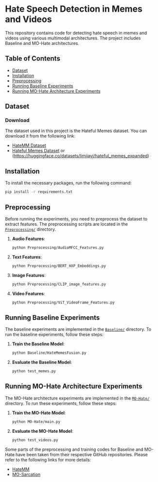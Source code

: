 # Hate Speech Detection in Memes and Videos

This repository contains code for detecting hate speech in memes and videos using various multimodal architectures. The project includes Baseline and MO-Hate architectures.

## Table of Contents
- [Dataset](#dataset)
- [Installation](#installation)
- [Preprocessing](#preprocessing)
- [Running Baseline Experiments](#running-baseline-architecture-experiments)
- [Running MO-Hate Architecture Experiments](#running-mo-hate-architecture-experiments)

## Dataset

### Download
The dataset used in this project is the Hateful Memes dataset. You can download it from the following link:

- [HateMM Dataset](https://doi.org/10.5281/zenodo.7799469)
- [Hateful Memes Dataset](https://www.kaggle.com/datasets/chauri/facebook-hateful-memes) or (https://huggingface.co/datasets/limjiayi/hateful_memes_expanded)

## Installation

To install the necessary packages, run the following command:

```sh
pip install -r requirements.txt
```

## Preprocessing

Before running the experiments, you need to preprocess the dataset to extract features. The preprocessing scripts are located in the [`Preprocessing/`](command:_github.copilot.openRelativePath?%5B%7B%22scheme%22%3A%22file%22%2C%22authority%22%3A%22%22%2C%22path%22%3A%22%2Fhome%2Fdiptesh%2Fworkspace%2FVideo-vs-Meme-Hate%2FPreprocessing%2F%22%2C%22query%22%3A%22%22%2C%22fragment%22%3A%22%22%7D%5D "/home/diptesh/workspace/Video-vs-Meme-Hate/Preprocessing/") directory.

1. **Audio Features**:
    ```sh
    python Preprocessing/AudioMFCC_Features.py
    ```

2. **Text Features**:
    ```sh
    python Preprocessing/BERT_HXP_Embeddings.py
    ```

3. **Image Features**:
    ```sh
    python Preprocessing/CLIP_image_features.py
    ```

4. **Video Features**:
    ```sh
    python Preprocessing/ViT_VideoFrame_Features.py
    ```

## Running Baseline Experiments

The baseline experiments are implemented in the [`Baseline/`](command:_github.copilot.openRelativePath?%5B%7B%22scheme%22%3A%22file%22%2C%22authority%22%3A%22%22%2C%22path%22%3A%22%2Fhome%2Fdiptesh%2Fworkspace%2FVideo-vs-Meme-Hate%2FBaseline%2F%22%2C%22query%22%3A%22%22%2C%22fragment%22%3A%22%22%7D%5D "/home/diptesh/workspace/Video-vs-Meme-Hate/Baseline/") directory. To run the baseline experiments, follow these steps:

1. **Train the Baseline Model**:
    ```sh
    python Baseline/HateMemesFusion.py
    ```

2. **Evaluate the Baseline Model**:
    ```sh
    python test_memes.py
    ```

## Running MO-Hate Architecture Experiments

The MO-Hate architecture experiments are implemented in the [`MO-Hate/`](command:_github.copilot.openRelativePath?%5B%7B%22scheme%22%3A%22file%22%2C%22authority%22%3A%22%22%2C%22path%22%3A%22%2Fhome%2Fdiptesh%2Fworkspace%2FVideo-vs-Meme-Hate%2FMO-Hate%2F%22%2C%22query%22%3A%22%22%2C%22fragment%22%3A%22%22%7D%5D "/home/diptesh/workspace/Video-vs-Meme-Hate/MO-Hate/") directory. To run these experiments, follow these steps:

1. **Train the MO-Hate Model**:
    ```sh
    python MO-Hate/main.py
    ```

2. **Evaluate the MO-Hate Model**:
    ```sh
    python test_videos.py
    ```

Some parts of the preprocessing and training codes for Baseline and MO-Hate have been taken from their respective GitHub repositories. Please refer to the following links for more details:
- [HateMM](https://github.com/hate-alert/HateMM)
- [MO-Sarcation](https://github.com/mohit2b/MO-Sarcation)
